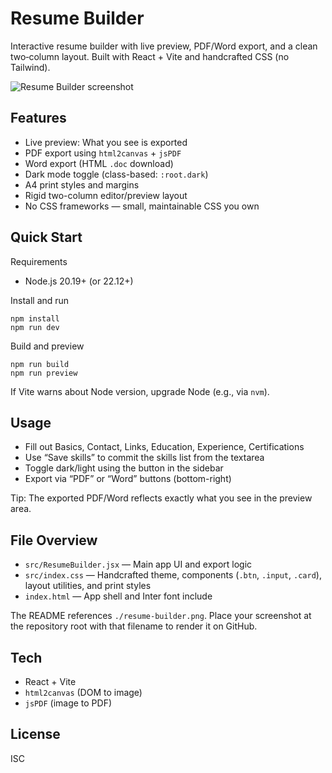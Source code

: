 # Resume Builder

Interactive resume builder with live preview, PDF/Word export, and a clean two‑column layout. Built with React + Vite and handcrafted CSS (no Tailwind).

<img src="./resume-builder.png" alt="Resume Builder screenshot" />

## Features

- Live preview: What you see is exported
- PDF export using `html2canvas` + `jsPDF`
- Word export (HTML `.doc` download)
- Dark mode toggle (class-based: `:root.dark`)
- A4 print styles and margins
- Rigid two-column editor/preview layout
- No CSS frameworks — small, maintainable CSS you own

## Quick Start

Requirements
- Node.js 20.19+ (or 22.12+)

Install and run
```
npm install
npm run dev
```

Build and preview
```
npm run build
npm run preview
```

If Vite warns about Node version, upgrade Node (e.g., via `nvm`).

## Usage

- Fill out Basics, Contact, Links, Education, Experience, Certifications
- Use “Save skills” to commit the skills list from the textarea
- Toggle dark/light using the button in the sidebar
- Export via “PDF” or “Word” buttons (bottom-right)

Tip: The exported PDF/Word reflects exactly what you see in the preview area.

## File Overview

- `src/ResumeBuilder.jsx` — Main app UI and export logic
- `src/index.css` — Handcrafted theme, components (`.btn`, `.input`, `.card`), layout utilities, and print styles
- `index.html` — App shell and Inter font include

The README references `./resume-builder.png`. Place your screenshot at the repository root with that filename to render it on GitHub.

## Tech

- React + Vite
- `html2canvas` (DOM to image)
- `jsPDF` (image to PDF)

## License

ISC
